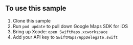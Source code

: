 
## To use this sample

1. Clone this sample
2. Run `pod update` to pull down Google Maps SDK for iOS
3. Bring up Xcode: `open SwiftMaps.xcworkspace`
4. Add your API key to `SwiftMaps/AppDelegate.swift`
